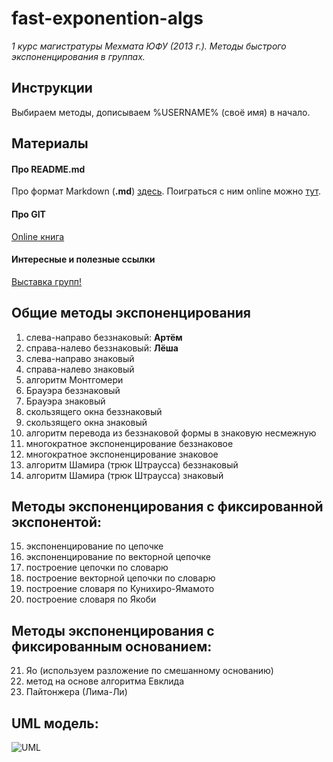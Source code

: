 fast-exponention-algs
=====================
*1 курс магистратуры Мехмата ЮФУ (2013 г.). Методы быстрого экспоненцирования в группах.*

Инструкции
----------
Выбираем методы, дописываем %USERNAME% (своё имя) в начало.

Материалы
---------

#### Про README.md
Про формат Markdown (**.md**) [здесь](https://help.github.com/articles/github-flavored-markdown).
Поиграться с ним online можно [тут](http://notepag.es/).

#### Про GIT
[Online книга](http://git-scm.com/book/ru)

#### Интересные и полезные ссылки
[Выставка групп!](http://web.bentley.edu/empl/c/ncarter/ge-v1/groups.html)


Общие методы экспоненцирования
------------------------------

1.  слева-направо беззнаковый: **Артём**
2.  справа-налево беззнаковый: **Лёша**
3.  слева-направо знаковый
4.  справа-налево знаковый
5.  алгоритм Монтгомери
6.  Брауэра беззнаковый
7.  Брауэра знаковый
8.  скользящего окна беззнаковый
9.  скользящего окна знаковый
10. алгоритм перевода из беззнаковой формы в знаковую несмежную
11. многократное экспоненцирование беззнаковое
12. многократное экспоненцирование знаковое
13. алгоритм Шамира (трюк Штраусса) беззнаковый
14. алгоритм Шамира (трюк Штраусса) знаковый

Методы экспоненцирования с фиксированной экспонентой:
-----------------------------------------------------
15. экспоненцирование по цепочке
16. экспоненцирование по векторной цепочке
17. построение цепочки по словарю
18. построение векторной цепочки по словарю
19. построение словаря по Кунихиро-Ямамото
20. построение словаря по Якоби

Методы экспоненцирования с фиксированным основанием:
----------------------------------------------------
21. Яо (используем разложение по смешанному основанию)
22. метод на основе алгоритма Евклида
23. Пайтонжера (Лима-Ли)
 
UML модель:
----------------------------------------------------
![UML](http://app.genmymodel.com/files/_CQuxYCEAEDGA0s8pW3fAbA/fast-exponention-algs-diag.svg)
